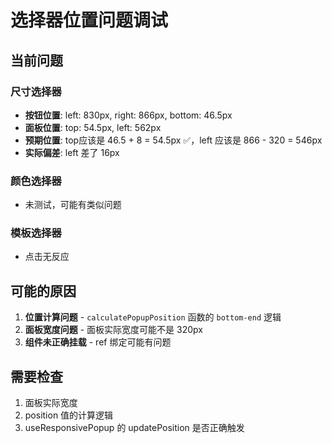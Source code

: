 # 选择器位置问题调试

## 当前问题

### 尺寸选择器
- **按钮位置**: left: 830px, right: 866px, bottom: 46.5px
- **面板位置**: top: 54.5px, left: 562px
- **预期位置**: top应该是 46.5 + 8 = 54.5px ✅，left 应该是 866 - 320 = 546px 
- **实际偏差**: left 差了 16px

### 颜色选择器
- 未测试，可能有类似问题

### 模板选择器  
- 点击无反应

## 可能的原因

1. **位置计算问题** - `calculatePopupPosition` 函数的 `bottom-end` 逻辑
2. **面板宽度问题** - 面板实际宽度可能不是 320px
3. **组件未正确挂载** - ref 绑定可能有问题

## 需要检查

1. 面板实际宽度
2. position 值的计算逻辑
3. useResponsivePopup 的 updatePosition 是否正确触发


